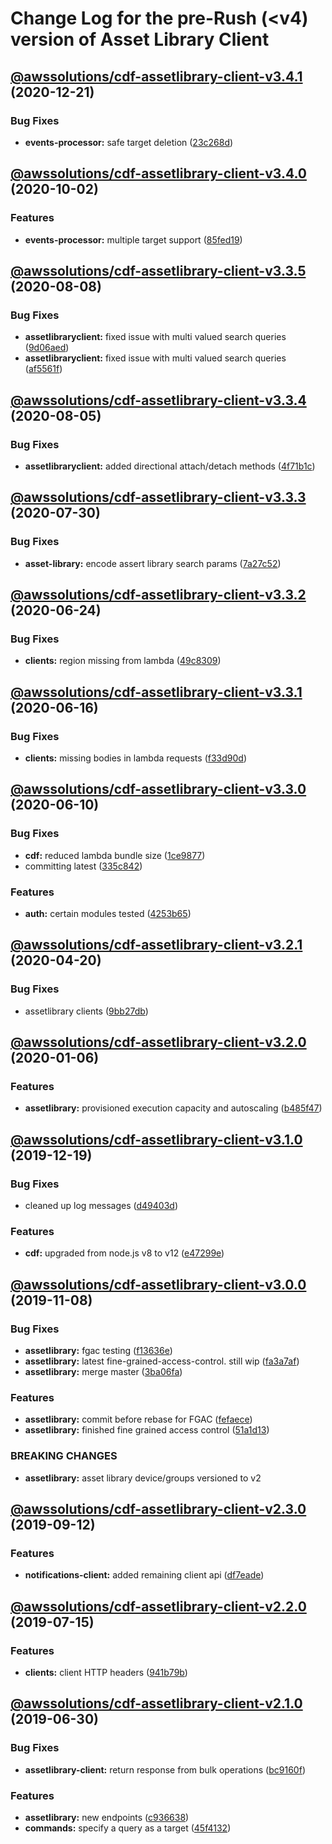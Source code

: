 # Change Log for the pre-Rush (<v4) version of Asset Library Client

## [@awssolutions/cdf-assetlibrary-client-v3.4.1](@awssolutions/cdf-assetlibrary-client-v3.4.0...@awssolutions/cdf-assetlibrary-client-v3.4.1) (2020-12-21)

### Bug Fixes

- **events-processor:** safe target deletion ([23c268d](23c268d1ca40e1b53c8d371f8fb22d0bf34c885f))

## [@awssolutions/cdf-assetlibrary-client-v3.4.0](@awssolutions/cdf-assetlibrary-client-v3.3.5...@awssolutions/cdf-assetlibrary-client-v3.4.0) (2020-10-02)

### Features

- **events-processor:** multiple target support ([85fed19](85fed19faa95066b57b74f9f297ca920bd90c15a))

## [@awssolutions/cdf-assetlibrary-client-v3.3.5](@awssolutions/cdf-assetlibrary-client-v3.3.4...@awssolutions/cdf-assetlibrary-client-v3.3.5) (2020-08-08)

### Bug Fixes

- **assetlibraryclient:** fixed issue with multi valued search queries ([9d06aed](9d06aed4e365fe019aa855dc5ee53f0e1bcc5a6b))
- **assetlibraryclient:** fixed issue with multi valued search queries ([af5561f](af5561f5ab31047620d8fad3728822a741236e27))

## [@awssolutions/cdf-assetlibrary-client-v3.3.4](@awssolutions/cdf-assetlibrary-client-v3.3.3...@awssolutions/cdf-assetlibrary-client-v3.3.4) (2020-08-05)

### Bug Fixes

- **assetlibraryclient:** added directional attach/detach methods ([4f71b1c](4f71b1cc404118d18bd45914af9d0f403e61352c))

## [@awssolutions/cdf-assetlibrary-client-v3.3.3](@awssolutions/cdf-assetlibrary-client-v3.3.2...@awssolutions/cdf-assetlibrary-client-v3.3.3) (2020-07-30)

### Bug Fixes

- **asset-library:** encode assert library search params ([7a27c52](7a27c5237c0fc11f13c0a14b88ee6257701428ce))

## [@awssolutions/cdf-assetlibrary-client-v3.3.2](@awssolutions/cdf-assetlibrary-client-v3.3.1...@awssolutions/cdf-assetlibrary-client-v3.3.2) (2020-06-24)

### Bug Fixes

- **clients:** region missing from lambda ([49c8309](49c8309e87fd315267a15a888dcd20d2fc3e209b))

## [@awssolutions/cdf-assetlibrary-client-v3.3.1](@awssolutions/cdf-assetlibrary-client-v3.3.0...@awssolutions/cdf-assetlibrary-client-v3.3.1) (2020-06-16)

### Bug Fixes

- **clients:** missing bodies in lambda requests ([f33d90d](f33d90de6350002fcddb240fcbea7ae39ab37fba))

## [@awssolutions/cdf-assetlibrary-client-v3.3.0](@awssolutions/cdf-assetlibrary-client-v3.2.1...@awssolutions/cdf-assetlibrary-client-v3.3.0) (2020-06-10)

### Bug Fixes

- **cdf:** reduced lambda bundle size ([1ce9877](1ce9877878831dac78b00ddbc5589cadead19d53))
- committing latest ([335c842](335c84223ab2a860c52766559b220170a64c7c17))

### Features

- **auth:** certain modules tested ([4253b65](4253b65750e52dd962a3a42dde05626044bb79cc))

## [@awssolutions/cdf-assetlibrary-client-v3.2.1](@awssolutions/cdf-assetlibrary-client-v3.2.0...@awssolutions/cdf-assetlibrary-client-v3.2.1) (2020-04-20)

### Bug Fixes

- assetlibrary clients ([9bb27db](9bb27db533330fd8cd4d12e126bdeadf66495491))

## [@awssolutions/cdf-assetlibrary-client-v3.2.0](@awssolutions/cdf-assetlibrary-client-v3.1.0...@awssolutions/cdf-assetlibrary-client-v3.2.0) (2020-01-06)

### Features

- **assetlibrary:** provisioned execution capacity and autoscaling ([b485f47](b485f477c0b1c36d63f74c70fa041c296148b980))

## [@awssolutions/cdf-assetlibrary-client-v3.1.0](@awssolutions/cdf-assetlibrary-client-v3.0.0...@awssolutions/cdf-assetlibrary-client-v3.1.0) (2019-12-19)

### Bug Fixes

- cleaned up log messages ([d49403d](d49403d11f3f73ea8c5ce061bfa790ec40cd8c13))

### Features

- **cdf:** upgraded from node.js v8 to v12 ([e47299e](e47299ee399acf6554a0845048c4fed99251c2b1))

## [@awssolutions/cdf-assetlibrary-client-v3.0.0](@awssolutions/cdf-assetlibrary-client-v2.3.0...@awssolutions/cdf-assetlibrary-client-v3.0.0) (2019-11-08)

### Bug Fixes

- **assetlibrary:** fgac testing ([f13636e](f13636e72c1054f2380e7e09c127169e08ea2023))
- **assetlibrary:** latest fine-grained-access-control. still wip ([fa3a7af](fa3a7af1d62ff6745e11e82409bd9b59273cbec4))
- **assetlibrary:** merge master ([3ba06fa](3ba06fa9fc5b264ceaed0f97ccf45fab97d57a08))

### Features

- **assetlibrary:** commit before rebase for FGAC ([fefaece](fefaece09e388290bdda969eb92ab950a264bcdc))
- **assetlibrary:** finished fine grained access control ([51a1d13](51a1d134ec48be2d62edc575998752ff866230bf))

### BREAKING CHANGES

- **assetlibrary:** asset library device/groups versioned to v2

## [@awssolutions/cdf-assetlibrary-client-v2.3.0](@awssolutions/cdf-assetlibrary-client-v2.2.0...@awssolutions/cdf-assetlibrary-client-v2.3.0) (2019-09-12)

### Features

- **notifications-client:** added remaining client api ([df7eade](df7eade))

## [@awssolutions/cdf-assetlibrary-client-v2.2.0](@awssolutions/cdf-assetlibrary-client-v2.1.0...@awssolutions/cdf-assetlibrary-client-v2.2.0) (2019-07-15)

### Features

- **clients:** client HTTP headers ([941b79b](941b79b))

## [@awssolutions/cdf-assetlibrary-client-v2.1.0](@awssolutions/cdf-assetlibrary-client-v2.0.0...@awssolutions/cdf-assetlibrary-client-v2.1.0) (2019-06-30)

### Bug Fixes

- **assetlibrary-client:** return response from bulk operations ([bc9160f](bc9160f))

### Features

- **assetlibrary:** new endpoints ([c936638](c936638))
- **commands:** specify a query as a target ([45f4132](45f4132))
